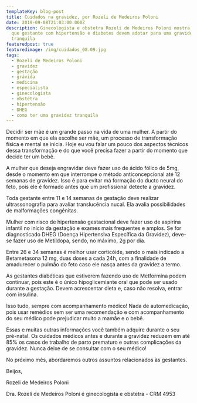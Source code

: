 ```yaml
---
templateKey: blog-post
title: Cuidados na gravidez, por Rozeli de Medeiros Poloni
date: 2019-09-08T21:03:00.000Z
description: Ginecologista e obstetra Rozeli de Medeiros Poloni mostra cuidados
  que gestante com hipertensão e diabetes devem adotar para uma gravidez
  tranquila
featuredpost: true
featuredimage: /img/cuidados_08.09.jpg
tags:
  - Rozeli de Medeiros Poloni
  - gravidez
  - gestação
  - grávida
  - medicina
  - especialista
  - ginecologista
  - obstetra
  - hipertensão
  - DHEG
  - como ter uma gravidez tranquila
---
```

<!--StartFragment-->

Decidir ser mãe é um grande passo na vida de uma mulher. A partir do momento em que ela escolhe ser mãe, um processo de transformação física e mental se inicia. Hoje eu vou falar um pouco dos aspectos técnicos dessa transformação e do que você precisa fazer a partir do momento que decide ter um bebê.

A mulher que deseja engravidar deve fazer uso de ácido fólico de 5mg, desde o momento em que interrompe o método anticoncepcional até 12 semanas de gravidez. Isso é para evitar má formação do ducto neural do feto, pois ele é formado antes que um profissional detecte a gravidez.

Toda gestante entre 11 e 14 semanas de gestação deve realizar ultrassonografia para avaliar translucência nucal. Ela avalia possibilidades de malformações congênitas.

Mulher com risco de hipertensão gestacional deve fazer uso de aspirina infantil no início da gestação e exames mais frequentes e amplos. Se for diagnosticado DHEG (Doença Hipertensiva Específica da Gravidez), deve-se fazer uso de Metildopa, sendo, no máximo, 2g por dia.

Entre 26 e 34 semanas é melhor usar corticóide, sendo o mais indicado a Betametasona 12 mg, duas doses a cada 24h, com a finalidade de amadurecer o pulmão do feto caso ele nasça antes da gravidez a termo.

As gestantes diabéticas que estiverem fazendo uso de Metformina podem continuar, pois este é o único hipoglicemiante oral que pode ser usado durante a gestação. Devem acrescentar dieta e, caso não resolva, entrar com insulina.

Isso tudo, sempre com acompanhamento médico! Nada de automedicação, pois usar remédios sem ser uma recomendação e com acompanhamento do seu médico pode prejudicar muito a mamãe e o bebê.

Essas e muitas outras informações você também adquire durante o seu pré-natal. Os cuidados médicos antes e durante a gravidez reduzem em até 85% os casos de trabalho de parto prematuro e outras complicações da gravidez. Nunca deixe de se consultar com o seu médico!

No próximo mês, abordaremos outros assuntos relacionados às gestantes.

Beijos,

Rozeli de Medeiros Poloni



Dra. Rozeli de Medeiros Poloni é ginecologista e obstetra - CRM 4953



<!--EndFragment-->